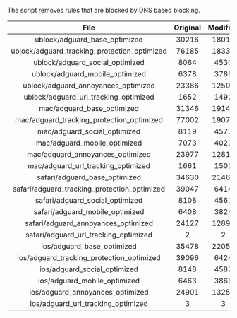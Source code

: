 The script removes rules that are blocked by DNS based blocking.


| File | Original | Modified |
|:----:|:-----:|:-----:|
| ublock/adguard_base_optimized | 30216 | 18014 |
| ublock/adguard_tracking_protection_optimized | 76185 | 18330 |
| ublock/adguard_social_optimized | 8064 | 4530 |
| ublock/adguard_mobile_optimized | 6378 | 3789 |
| ublock/adguard_annoyances_optimized | 23386 | 12500 |
| ublock/adguard_url_tracking_optimized | 1652 | 1492 |
| mac/adguard_base_optimized | 31346 | 19144 |
| mac/adguard_tracking_protection_optimized | 77002 | 19078 |
| mac/adguard_social_optimized | 8119 | 4577 |
| mac/adguard_mobile_optimized | 7073 | 4027 |
| mac/adguard_annoyances_optimized | 23977 | 12818 |
| mac/adguard_url_tracking_optimized | 1661 | 1501 |
| safari/adguard_base_optimized | 34630 | 21466 |
| safari/adguard_tracking_protection_optimized | 39047 | 6414 |
| safari/adguard_social_optimized | 8108 | 4561 |
| safari/adguard_mobile_optimized | 6408 | 3824 |
| safari/adguard_annoyances_optimized | 24127 | 12895 |
| safari/adguard_url_tracking_optimized | 2 | 2 |
| ios/adguard_base_optimized | 35478 | 22051 |
| ios/adguard_tracking_protection_optimized | 39096 | 6424 |
| ios/adguard_social_optimized | 8148 | 4582 |
| ios/adguard_mobile_optimized | 6463 | 3865 |
| ios/adguard_annoyances_optimized | 24901 | 13258 |
| ios/adguard_url_tracking_optimized | 3 | 3 |